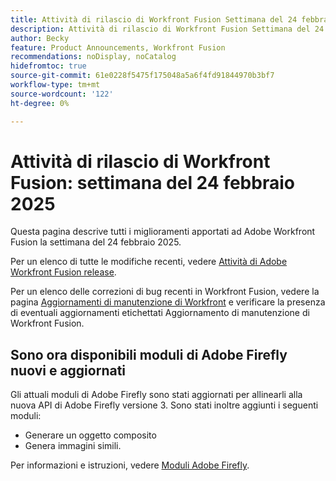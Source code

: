```yaml
---
title: Attività di rilascio di Workfront Fusion Settimana del 24 febbraio 2025
description: Attività di rilascio di Workfront Fusion Settimana del 24 febbraio 2025
author: Becky
feature: Product Announcements, Workfront Fusion
recommendations: noDisplay, noCatalog
hidefromtoc: true
source-git-commit: 61e0228f5475f175048a5a6f4fd91844970b3bf7
workflow-type: tm+mt
source-wordcount: '122'
ht-degree: 0%

---
```


# Attività di rilascio di Workfront Fusion: settimana del 24 febbraio 2025

Questa pagina descrive tutti i miglioramenti apportati ad Adobe Workfront Fusion la settimana del 24 febbraio 2025.

Per un elenco di tutte le modifiche recenti, vedere [Attività di Adobe Workfront Fusion release](/help/workfront-fusion/fusion-product-releases/fusion-release-activity.md).

Per un elenco delle correzioni di bug recenti in Workfront Fusion, vedere la pagina [Aggiornamenti di manutenzione di Workfront](https://experienceleague.adobe.com/it/docs/workfront-known-issues/releases/current-updates) e verificare la presenza di eventuali aggiornamenti etichettati Aggiornamento di manutenzione di Workfront Fusion.

## Sono ora disponibili moduli di Adobe Firefly nuovi e aggiornati

Gli attuali moduli di Adobe Firefly sono stati aggiornati per allinearli alla nuova API di Adobe Firefly versione 3. Sono stati inoltre aggiunti i seguenti moduli:

* Generare un oggetto composito
* Genera immagini simili.

Per informazioni e istruzioni, vedere [Moduli Adobe Firefly](/help/workfront-fusion/references/apps-and-modules/adobe-connectors/adobe-firefly-modules.md).

